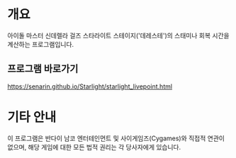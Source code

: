 # 개요
아이돌 마스터 신데렐라 걸즈 스타라이트 스테이지('데레스테')의 스태미나 회복 시간을 계산하는 프로그램입니다.

## 프로그램 바로가기
https://senarin.github.io/Starlight/starlight_livepoint.html

# 기타 안내
이 프로그램은 반다이 남코 엔터테인먼트 및 사이게임즈(Cygames)와 직접적 연관이 없으며, 해당 게임에 대한 모든 법적 권리는 각 당사자에게 있습니다.
